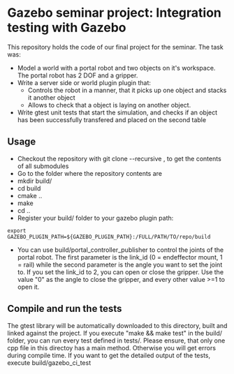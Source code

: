 # Gazebo seminar project: Integration testing with Gazebo
This repository holds the code of our final project for the seminar. The task was:

- Model a world with a portal robot and two objects on it's workspace. The portal robot has 2 DOF and a gripper.
- Write a server side or world plugin plugin that:
  - Controls the robot in a manner, that it picks up one object and stacks it another object
  - Allows to check that a object is laying on another object.
- Write gtest unit tests that start the simulation, and checks if an object has been successfully transfered and placed on the second table
## Usage
- Checkout the repository with git clone --recursive , to get the contents of all submodules
- Go to the folder where the repository contents are
- mkdir build/
- cd build
- cmake ..
- make
- cd ..
- Register your build/ folder to your gazebo plugin path:
```
export GAZEBO_PLUGIN_PATH=${GAZEBO_PLUGIN_PATH}:/FULL/PATH/TO/repo/build
```
- You can use build/portal_controller_publisher to control the joints of the portal robot. The first parameter is the link_id (0 = endeffector mount, 1 = rail) while the second parameter is the angle you want to set the joint to. If you set the link_id to 2, you can open or close the gripper. Use the value "0" as the angle to close the gripper, and every other value >=1 to open it.

## Compile and run the tests
The gtest library will be automatically downloaded to this directory, built and linked against the project. If you execute "make && make test" in the build/ folder, you can run every test defined in tests/.
Please ensure, that only one cpp file in this directoy has a main method. Otherwise you will get errors during compile time.
If you want to get the detailed output of the tests, execute build/gazebo_ci_test
